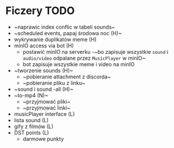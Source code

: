 # Ficzery TODO
- ~naprawic index conflic w tabeli sounds~
- ~scheduled events, papaj środowa noc (H)~
- wykrywanie duplikatów meme (H)
- minIO access via bot (H)
  - postawić minIO na serverku
  -~bo zapisuje wszystkie `sound` i `audio/video` odpalane przez `MusicPlayer` w minIO~
  - bot zapisuje wszystkie meme i video na minIO
- ~tworzenie sounds (H)~
  - ~pobieranie attachment z discorda~
  - ~pobieranie pliku z linku~
- ~sound i sound -all (H)~
- ~to-mp4 (N)~
  - ~przyjmować pliki~
  - ~przyjmować linki~
- musicPlayer interface (L)
- lista sound (L)
- gify z filmów (L)
- DST points (L)
  - darmowe punkty



